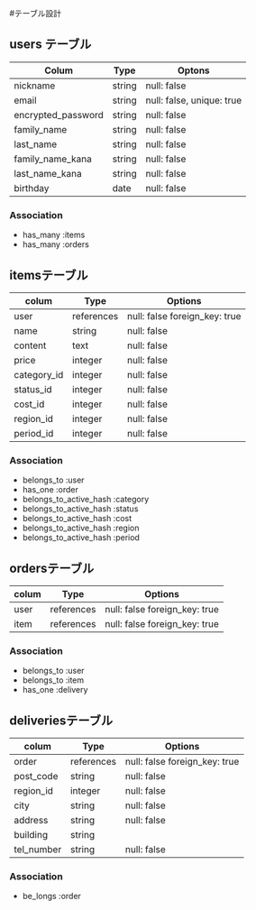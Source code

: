 #テーブル設計

## users テーブル
| Colum               | Type     | Optons                    |
| --------------------|----------|---------------------------|
| nickname            | string   | null: false               |
| email               | string   | null: false, unique: true |
| encrypted_password  | string   | null: false               |
| family_name         | string   | null: false               |
| last_name           | string   | null: false               |
| family_name_kana    | string   | null: false               |
| last_name_kana      | string   | null: false               |
| birthday            | date     | null: false               |

### Association

- has_many :items
- has_many :orders

## itemsテーブル
|colum            | Type          |Options                          |
|-----------------|---------------|---------------------------------|
| user            | references    | null: false   foreign_key: true |
| name            | string        | null: false                     |
| content         | text          | null: false                     |
| price           | integer       | null: false                     |
| category_id     | integer       | null: false                     |
| status_id       | integer       | null: false                     |
| cost_id         | integer       | null: false                     |
| region_id       | integer       | null: false                     |
| period_id         | integer       | null: false                     |

### Association

- belongs_to :user
- has_one :order
- belongs_to_active_hash :category
- belongs_to_active_hash :status
- belongs_to_active_hash :cost
- belongs_to_active_hash :region
- belongs_to_active_hash :period


## ordersテーブル
|colum        | Type        |Options                            |
|-------------|-------------|--------------------------------   |
| user        | references  | null: false  foreign_key: true    |
| item        | references  | null: false  foreign_key: true    |

### Association

- belongs_to :user
- belongs_to :item
- has_one :delivery

## deliveriesテーブル
|colum          | Type        |Options                            |
|-------------  |-------------|--------------------------------   |
| order         | references  | null: false  foreign_key: true    |
| post_code     | string      | null: false                       |
| region_id     | integer     | null: false                       |
| city          | string      | null: false                       |
| address       | string      | null: false                       |
| building      | string      |                                   |
| tel_number    | string      | null: false                       |

### Association

- be_longs :order
